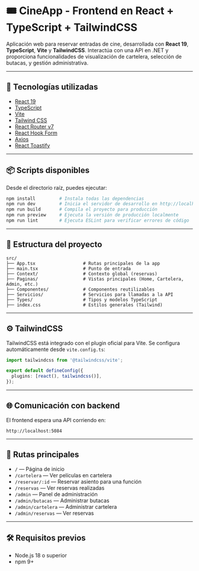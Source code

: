 
# 🎟️ CineApp - Frontend en React + TypeScript + TailwindCSS

Aplicación web para reservar entradas de cine, desarrollada con **React 19**, **TypeScript**, **Vite** y **TailwindCSS**. Interactúa con una API en .NET y proporciona funcionalidades de visualización de cartelera, selección de butacas, y gestión administrativa.

---

## 🚀 Tecnologías utilizadas

- [React 19](https://react.dev/)
- [TypeScript](https://www.typescriptlang.org/)
- [Vite](https://vitejs.dev/)
- [Tailwind CSS](https://tailwindcss.com/)
- [React Router v7](https://reactrouter.com/)
- [React Hook Form](https://react-hook-form.com/)
- [Axios](https://axios-http.com/)
- [React Toastify](https://fkhadra.github.io/react-toastify/)

---

## 📦 Scripts disponibles

Desde el directorio raíz, puedes ejecutar:

```bash
npm install         # Instala todas las dependencias
npm run dev         # Inicia el servidor de desarrollo en http://localhost:5173
npm run build       # Compila el proyecto para producción
npm run preview     # Ejecuta la versión de producción localmente
npm run lint        # Ejecuta ESLint para verificar errores de código
```

---

## 🧱 Estructura del proyecto

```
src/
├── App.tsx                  # Rutas principales de la app
├── main.tsx                 # Punto de entrada
├── Context/                 # Contexto global (reservas)
├── Paginas/                 # Vistas principales (Home, Cartelera, Admin, etc.)
├── Componentes/             # Componentes reutilizables
├── Servicios/               # Servicios para llamadas a la API
├── Types/                   # Tipos y modelos TypeScript
├── index.css                # Estilos generales (Tailwind)
```

---

## ⚙️ TailwindCSS

TailwindCSS está integrado con el plugin oficial para Vite. Se configura automáticamente desde `vite.config.ts`:

```ts
import tailwindcss from '@tailwindcss/vite';

export default defineConfig({
  plugins: [react(), tailwindcss()],
});
```
---

## 🌐 Comunicación con backend

El frontend espera una API corriendo en:

```
http://localhost:5084
```

---

## 🧪 Rutas principales

- `/` — Página de inicio
- `/cartelera` — Ver películas en cartelera
- `/reservar/:id` — Reservar asiento para una función
- `/reservas` — Ver reservas realizadas
- `/admin` — Panel de administración
- `/admin/butacas` — Administrar butacas
- `/admin/cartelera` — Administrar cartelera
- `/admin/reservas` — Ver reservas

---

## 🛠️ Requisitos previos

- Node.js 18 o superior
- npm 9+
